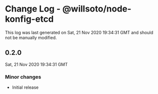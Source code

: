 # Change Log - @willsoto/node-konfig-etcd

This log was last generated on Sat, 21 Nov 2020 19:34:31 GMT and should not be manually modified.

## 0.2.0
Sat, 21 Nov 2020 19:34:31 GMT

### Minor changes

- Initial release

